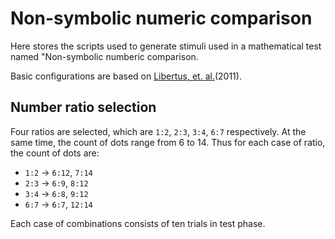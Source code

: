 # Non-symbolic numeric comparison

Here stores the scripts used to generate stimuli used in a mathematical test named "Non-symbolic numberic comparison.

Basic configurations are based on [Libertus, et. al.](http://doi.wiley.com/10.1111/j.1467-7687.2011.01080.x)(2011).

## Number ratio selection

Four ratios are selected, which are `1:2`, `2:3`, `3:4`, `6:7` respectively. At the same time, the count of dots range from 6 to 14. Thus for each case of ratio, the count of dots are:

* `1:2` -> `6:12`, `7:14`
* `2:3` -> `6:9`, `8:12`
* `3:4` -> `6:8`, `9:12`
* `6:7` -> `6:7`, `12:14`

Each case of combinations consists of ten trials in test phase.
